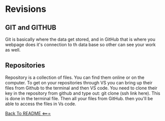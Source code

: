 # Revisions

## GIT and GITHUB
Git is basically where the data get stored, and in GitHub that is where you webpage does it's connection to th data base so other can see your work as well.

## Repositories
Repository is a collection of files. You can find them online or on the computer. To get on your repositories through VS you can bring up their files from Github to the terminal and then VS code. You need to clone their key in the repository from github and type out: git clone (ssh link here). This is done in the terminal file. Then all your files from GitHub. then you'll be able to access the files in Vs code.


[Back To README <===](README.md)

